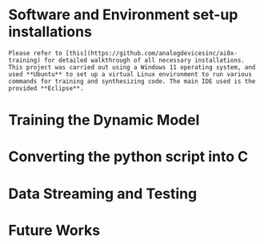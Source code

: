 # Software and Environment set-up installations
    Please refer to [this](https://github.com/analogdevicesinc/ai8x-training) for detailed walkthrough of all necessary installations. This project was carried out using a Windows 11 operating system, and used **Ubuntu** to set up a virtual Linux environment to run various commands for training and synthesizing code. The main IDE used is the provided **Eclipse**. 

# Training the Dynamic Model
  
# Converting the python script into C

# Data Streaming and Testing

# Future Works
